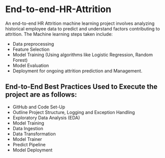 # End-to-end-HR-Attrition
An end-to-end HR Attrition machine learning project involves analyzing historical employee data to predict and understand factors contributing to attrition.
The Machine learning steps taken include:
* Data preprocessing
* Feature Selection
* Model Training (Using algorithms like Logistic Regression, Random Forest)
* Model Evaluation
* Deployment for ongoing attrition prediction and Management.

## End-to-End Best Practices Used to Execute the project are as follows:
* GitHub and Code Set-Up
* Outline Project Structure, Logging and Exception Handling
* Exploratory Data Analysis (EDA)
* Model Training
* Data Ingestion
* Data Transformation
* Model Trainer
* Predict Pipeline
* Model Deployment
